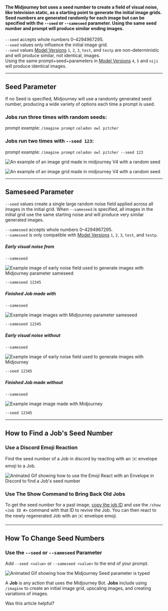 #### The Midjourney bot uses a seed number to create a field of visual noise, like television static, as a starting point to generate the initial image grids. Seed numbers are generated randomly for each image but can be specified with the `--seed` or `--sameseed` parameter. Using the same seed number and prompt will produce similar ending images.

`--seed` accepts whole numbers 0–4294967295.  
`--seed` values only influence the initial image grid.  
`--seed` values [Model Versions](https://docs.midjourney.com/models) `1`, `2`, `3`, `test`, and `testp` are non-deterministic and will produce similar, not identical, images.  
Using the same prompt+seed+parameters in [Model Versions](https://docs.midjourney.com/models) `4`, `5` and `niji` will produce identical images.

___

## Seed Parameter

If no Seed is specified, Midjourney will use a randomly generated seed number, producing a wide variety of options each time a prompt is used.

### Jobs run three times with random seeds:

prompt example: `/imagine prompt` `celadon owl pitcher`

  

### Jobs run two times with `--seed 123`:

prompt example: `/imagine prompt` `celadon owl pitcher --seed 123`

![An example of an image grid made in midjourney V4 with a random seed](https://cdn.document360.io/3040c2b6-fead-4744-a3a9-d56d621c6c7e/Images/Documentation/MJ_Seed-123_V4_.png)

![An example of an image grid made in midjourney V4 with a random seed](https://cdn.document360.io/3040c2b6-fead-4744-a3a9-d56d621c6c7e/Images/Documentation/MJ_Seed-123_V4_.png)

___

## Sameseed Parameter

`--seed` values create a single large random noise field applied across all images in the initial grid. When `--sameseed` is specified, all images in the initial grid use the same starting noise and will produce very similar generated images.

`--sameseed` accepts whole numbers 0–4294967295.  
`--sameseed` is only compatible with [Model Versions](https://docs.midjourney.com/models) `1`, `2`, `3`, `test`, and `testp`.

##### Early visual noise from  
`--sameseed`

![Example image of early noise field used to generate images with Midjourney parameter sameseed](https://cdn.document360.io/3040c2b6-fead-4744-a3a9-d56d621c6c7e/Images/Documentation/MJ_Sameseed_Stop10.png)

`--sameseed 12345`

##### Finished Job made with  
`--sameseed`

![Example image images with Midjourney parameter sameseed](https://cdn.document360.io/3040c2b6-fead-4744-a3a9-d56d621c6c7e/Images/Documentation/MJ_Sameseed.png)

`--sameseed 12345`

##### Early visual noise without  
`--sameseed`

![Example image of early noise field used to generate images with Midjourney](https://cdn.document360.io/3040c2b6-fead-4744-a3a9-d56d621c6c7e/Images/Documentation/MJ_seed_Stop10.png)

`--seed 12345`

##### Finished Job made without  
`--sameseed`

![Example image image made with Midjourney](https://cdn.document360.io/3040c2b6-fead-4744-a3a9-d56d621c6c7e/Images/Documentation/MJ_seed.png)

`--seed 12345`

___

## How to Find a Job's Seed Number

### Use a Discord Emoji Reaction

Find the seed number of a Job in discord by reacting with an ✉️ envelope emoji to a Job.

![Animated Gif showing how to use the Emoji React with an Envelope in Discord to find a Job's seed number](https://cdn.document360.io/3040c2b6-fead-4744-a3a9-d56d621c6c7e/Images/Documentation/MJ_JobID_EmojiReact.gif)

### Use The Show Command to Bring Back Old Jobs

To get the seed number for a past image, [copy the job ID](https://docs.midjourney.com/docs/show-job) and use the `/show <Job ID #>` command with that ID to revive the Job. You can then react to the newly regenerated Job with an ✉️ envelope emoji.

___

## How To Change Seed Numbers

### Use the `--seed` or `--sameseed` Parameter

Add `--seed <value>` or `--sameseed <value>` to the end of your prompt.

![Animated Gif showing how the Midjourney Seed parameter is typed](https://cdn.document360.io/3040c2b6-fead-4744-a3a9-d56d621c6c7e/Images/Documentation/MJ_Seed_Gif.gif)

A **Job** is any action that uses the Midjourney Bot. **Jobs** include using `/imagine` to create an initial image grid, upscaling images, and creating variations of images.

Was this article helpful?
